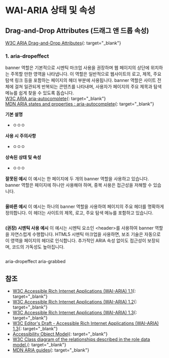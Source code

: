 # WAI-ARIA 상태 및 속성

## Drag-and-Drop Attributes (드래그 앤 드롭 속성)
>    
[W3C ARIA Drag-and-Drop Attributes](https://www.w3.org/TR/wai-aria-1.2/#attrs_dragdrop){: target="_blank"}   


### **1. aria-dropeffect**    
banner 역할은 기본적으로 시멘틱 마크업 사용을 권장하며 웹 페이지의 상단에 위치하는 주목할 만한 영역을 나타냅니다. 이 역할은 일반적으로 웹사이트의 로고, 제목, 주요 탐색 링크 등을 포함하는 페이지의 헤더 부분에 사용됩니다. banner 역할은 사이트 전체에 걸쳐 일관되게 반복되는 콘텐츠를 나타내며, 사용자가 페이지의 주요 제목과 탐색 메뉴를 쉽게 찾을 수 있도록 돕습니다.   
[W3C ARIA aria-autocomplete](https://www.w3.org/TR/wai-aria-1.2/#aria-autocomplete){: target="_blank"}   
[MDN ARIA states and properties : aria-autocomplete](https://developer.mozilla.org/en-US/docs/Web/Accessibility/ARIA/Attributes/aria-autocomplete){: target="_blank"}   

**기본 설명**  
- ㅇㅇㅇ   


**사용 시 주의사항**   
- ㅇㅇㅇ   

**상속된 상태 및 속성**   
- ㅇㅇㅇ    


**잘못된 예시**
이 예시는 한 페이지에 두 개의 banner 역할을 사용하고 있습니다. banner 역할은 페이지에 하나만 사용해야 하며, 중복 사용은 접근성을 저해할 수 있습니다.    
```sh

```

**올바른 예시**
이 예시는 하나의 banner 역할을 사용하여 페이지의 주요 헤더를 명확하게 정의합니다. 이 헤더는 사이트의 제목, 로고, 주요 탐색 메뉴를 포함하고 있습니다.    
```sh

```

**(권장) 시멘틱 사용 예시**
이 예시는 시멘틱 요소인 &lt;header&gt;를 사용하여 banner 역할을 자연스럽게 수행합니다. HTML5 시멘틱 마크업을 사용하면, 보조 기술은 자동으로 이 영역을 페이지의 헤더로 인식합니다. 추가적인 ARIA 속성 없이도 접근성이 보장되며, 코드의 가독성도 높아집니다.    
```sh

```
aria-dropeffect
aria-grabbed


## 참조
- [W3C Accessible Rich Internet Applications (WAI-ARIA) 1.1](https://www.w3.org/TR/wai-aria-1.1/){: target="_blank"}   
- [W3C Accessible Rich Internet Applications (WAI-ARIA) 1.2](https://www.w3.org/TR/wai-aria-1.2/){: target="_blank"}   
- [W3C Accessible Rich Internet Applications (WAI-ARIA) 1.3](https://www.w3.org/TR/wai-aria-1.3/){: target="_blank"}   
- [W3C Editor's Draft - Accessible Rich Internet Applications (WAI-ARIA) 1.3](https://w3c.github.io/aria/){: target="_blank"}   
- [Accessibility Object Model](https://wicg.github.io/aom/explainer.html){: target="_blank"}   
- [W3C Class diagram of the relationships described in the role data model.](https://www.w3.org/TR/wai-aria-1.1/img/rdf_model.svg){: target="_blank"}   
- [MDN ARIA guides](https://developer.mozilla.org/en-US/docs/Web/Accessibility/ARIA/ARIA_Guides){: target="_blank"}   
  